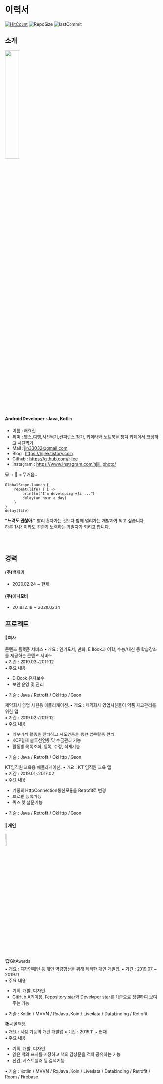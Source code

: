 # 이력서
[![HitCount](http://hits.dwyl.io/hjiee/RESUME.svg)](http://hits.dwyl.io/hjiee/RESUME)
![RepoSize](https://img.shields.io/github/repo-size/hjiee/RESUME)
![lastCommit](https://img.shields.io/github/last-commit/hjiee/RESUME?color=red)
## 소개  
<img src="https://user-images.githubusercontent.com/39892463/63606651-83d19080-c60b-11e9-8186-5ee0545fd841.jpg" width="30%"></img>


#### Android Developer : Java, Kotlin
- 이름    : 배효진  
- 취미    : 헬스,여행,사진찍기,컨퍼런스 참가, 카메라와 노트북을 챙겨 카페에서 코딩하고 사진찍기
- Mail   : jin33032@gmail.com
- Blog   : https://hjiee.tistory.com
- Github : https://github.com/hjiee
- Instagram : https://www.instagram.com/hjiii_photo/  

💻 + 📸 = 무거움..
 
```  
GlobalScope.launch {
    repeat(life) { i ->
        println("I'm developing +$i ...")
        delay(an hour a day)
    }
}
delay(life)
```

**"느려도 괜찮아."**  빨리 혼자가는 것보다 함께 멀리가는 개발자가 되고 싶습니다.  
하루 1시간이라도 꾸준히 노력하는 개발자가 되려고 합니다.  

<br></br>

## 경력
#### (주)백패커  
 - 2020.02.24 ~ 현재  
 
#### (주)애니모비
 - 2018.12.18 ~ 2020.02.14

## 프로젝트
#### 📱회사
콘텐츠 플랫폼 서비스
▪ 개요 : 인기도서, 만화, E Book과 어학, 수능/내신 등 학습강좌를 제공하는 콘텐츠 서비스   
▪ 기간 : 2019.03~2019.12   
▪ 주요 내용  
 * E-Book 유지보수
 * 보안 운영 및 관리  
 
▪ 기술 : Java / Retrofit / OkHttp / Gson

제약회사 영업 사원용 애플리케이션. 
▪ 개요 : 제약회사 영업사원들이 약품 재고관리를 위한 앱  
▪ 기간 : 2019.02~2019.12  
▪ 주요 내용  
 * 외부에서 활동을 관리하고 지도연동을 통한 업무활동 관리. 
 * KCP결제 솔루션연동 및 수금관리 기능   
 * 활동별 목록조회, 등록, 수정, 삭제기능   
 
▪ 기술 : Java / Retrofit / OkHttp / Gson  

KT임직원 교육용 애플리케이션. 
▪ 개요 : KT 임직원 교육 앱  
▪ 기간 : 2019.01~2019.02  
▪ 주요 내용   
 * 기종의 HttpConnection통신모듈을 Retrofit로 변경  
 * 프로필 등록기능  
 * 퀴즈 및 설문기능   
 
▪ 기술 : Java / Retrofit / OkHttp / Gson 

  
#### 📱개인
<img src="https://user-images.githubusercontent.com/39892463/64025062-d31d4100-cb76-11e9-9a26-bc13161de558.png" width="10%"></img>
  
 🏆GitAwards.  
▪ 개요 : 디자인패턴 등 개인 역량향상을 위해 제작한 개인 개발앱. 
▪ 기간 : 2019.07 ~ 2019.11   
▪ 주요 내용   
 * 기획, 개발, 디자인. 
 * GitHub API이용, Repository star와 Developer star를 기준으로 정렬하여 보여주는 기능    
 
▪ 기술 : Kotlin / MVVM / RxJava /Koin / Livedata / Databinding / Retrofit

 📚시골책방.  
▪ 개요 : 서점 기능의 개인 개발앱
▪ 기간 : 2019.11 ~ 현재  
▪ 주요 내용   
 * 기획, 개발, 디자인   
 * 읽은 책의 표지를 저장하고 책의 감상문을 적어 공유하는 기능   
 * 신간, 베스트셀러 등 검색기능   
 
▪ 기술 : Kotlin / MVVM / RxJava /Koin / Livedata / Databinding / Retrofit / Room / Firebase
  
  
  
  
  
